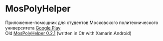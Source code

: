 # MosPolyHelper
Приложение-помощник для студентов Московского политехнического университета
[Google Play](https://play.google.com/store/apps/details?id=com.mospolytech.mospolyhelper)  
Old [MosPolyHelper 0.2.1](https://github.com/tipapro/MosPolyHelper-old) (written in C# with Xamarin.Android)
